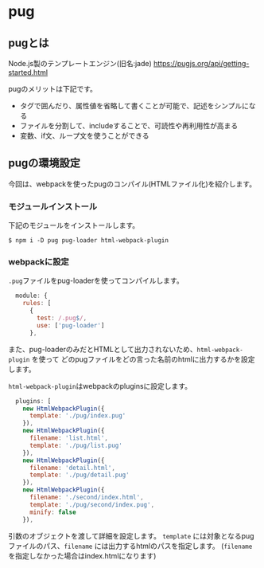 # pug

## pugとは

Node.js製のテンプレートエンジン(旧名:jade)
https://pugjs.org/api/getting-started.html

pugのメリットは下記です。
- タグで囲んだり、属性値を省略して書くことが可能で、記述をシンプルになる
- ファイルを分割して、includeすることで、可読性や再利用性が高まる
- 変数、if文、ループ文を使うことができる

## pugの環境設定

今回は、webpackを使ったpugのコンパイル(HTMLファイル化)を紹介します。

### モジュールインストール

下記のモジュールをインストールします。

```
$ npm i -D pug pug-loader html-webpack-plugin
```

### webpackに設定

`.pug`ファイルをpug-loaderを使ってコンパイルします。

```js
  module: {
    rules: [
      {
        test: /.pug$/,
        use: ['pug-loader']
      },
```

また、pug-loaderのみだとHTMLとして出力されないため、`html-webpack-plugin` を使って
どのpugファイルをどの言った名前のhtmlに出力するかを設定します。

`html-webpack-plugin`はwebpackのpluginsに設定します。

```js
  plugins: [
    new HtmlWebpackPlugin({
      template: './pug/index.pug'
    }),
    new HtmlWebpackPlugin({
      filename: 'list.html',
      template: './pug/list.pug'
    }),
    new HtmlWebpackPlugin({
      filename: 'detail.html',
      template: './pug/detail.pug'
    }),
    new HtmlWebpackPlugin({
      filename: './second/index.html',
      template: './pug/second/index.pug',
      minify: false
    }),
```

引数のオブジェクトを渡して詳細を設定します。
`template` には対象となるpugファイルのパス、`filename` には出力するhtmlのパスを指定します。
(`filename`を指定しなかった場合はindex.htmlになります)


